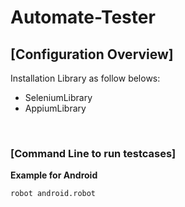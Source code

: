 # Automate-Tester

## [Configuration Overview]
Installation Library as follow belows:
- SeleniumLibrary
- AppiumLibrary

&nbsp;

###  [Command Line to run testcases]
**Example for Android**
```sh
robot android.robot
 ```

